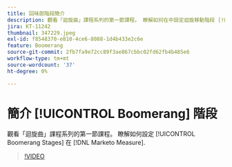 ```yaml
---
title: 回味郎階段簡介
description: 觀看「迴旋曲」課程系列的第一節課程。 瞭解如何在中設定迴旋移動階段 [!DNL Marketo Measure].
jira: KT-11242
thumbnail: 347229.jpeg
exl-id: f8548370-e810-4ce6-8088-1d4b433e2c6e
feature: Boomerang
source-git-commit: 2fb7fa9e72cc89f3ae867cbbc02fd62fb4b485e6
workflow-type: tm+mt
source-wordcount: '37'
ht-degree: 0%

---
```


# 簡介 [!UICONTROL Boomerang] 階段

觀看「迴旋曲」課程系列的第一節課程。 瞭解如何設定 [!UICONTROL Boomerang Stages] 在 [!DNL Marketo Measure].

>[!VIDEO](https://video.tv.adobe.com/v/347229/?quality=12&learn=on)
